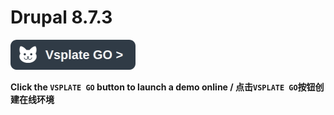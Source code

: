 # Drupal 8.7.3

<a href="https://www.vsplate.com/?docker-compose=https://github.com/vsplate/dcenvs/drupal/8.7.3"><img alt="VSPLATE GO" src="https://raw.githubusercontent.com/vsplate/images/master/vsgo_btn.png" width="200px"></a>

**Click the `VSPLATE GO` button to launch a demo online / 点击`VSPLATE GO`按钮创建在线环境**